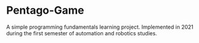 # Pentago-Game
A simple programming fundamentals learning project. Implemented in 2021 during the first semester of automation and robotics studies.
